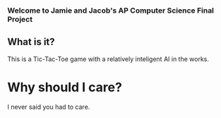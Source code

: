 ### Welcome to Jamie and Jacob's AP Computer Science Final Project

## What is it?
This is a Tic-Tac-Toe game with a relatively inteligent AI in the works.

# Why should I care?
I never said you had to care.
